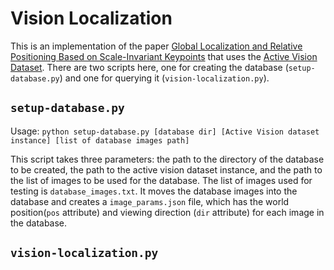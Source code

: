 # Vision Localization
This is an implementation of the paper [Global Localization and Relative Positioning Based on Scale-Invariant Keypoints](https://cs.gmu.edu/~kosecka/Publications/ras05.pdf) that uses the [Active Vision Dataset](https://www.cs.unc.edu/~ammirato/active_vision_dataset_website/index.html). There are two scripts here, one for creating the database (`setup-database.py`) and one for querying it (`vision-localization.py`).

## `setup-database.py`
Usage: `python setup-database.py [database dir] [Active Vision dataset instance] [list of database images path]`

This script takes three parameters: the path to the directory of the database to be created, the path to the active vision dataset instance, and the path to the list of images to be used for the database. The list of images used for testing is `database_images.txt`. It moves the database images into the database and creates a `image_params.json` file, which has the world position(`pos` attribute) and viewing direction (`dir` attribute) for each image in the database.

## `vision-localization.py`

